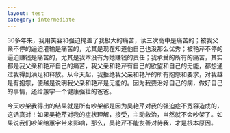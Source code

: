 ```yaml
---
layout: test
category: intermediate
---
```

30多年来，我用笑容和强迫掩盖了我极大的痛苦，读三次高中是痛苦的；被我父亲不停的逼迫灌输是痛苦的，尤其是现在知道他自己也没那么优秀；被艳芹不停的逼迫赚钱是痛苦的，尤其是我本没有为她赚钱的责任；我承受的所有的痛苦，其实都是我父亲和艳芹自己的痛苦，我父亲和艳芹有自己的欲望和自己的无能，都想通过我得到满足和释放。从今天起，我拒绝我父亲和艳芹的所有抱怨和要求，对我越是有抱怨，便越是说明我父亲和艳芹是无能的。因为我要治好自己的病，做好自己的事情，还给蕙宇一个健康强壮的爸爸。

今天吵架我得出的结果就是所有吵架都是因为吴艳芹对我的强迫症不宽容造成的，这话真对！如果吴艳芹对我的症状理解，接受，主动救治，当然就不会吵架了。如果说我们吵架给蕙宇带来影响，那么，吴艳芹不能友善对待我，才是根本原因。

